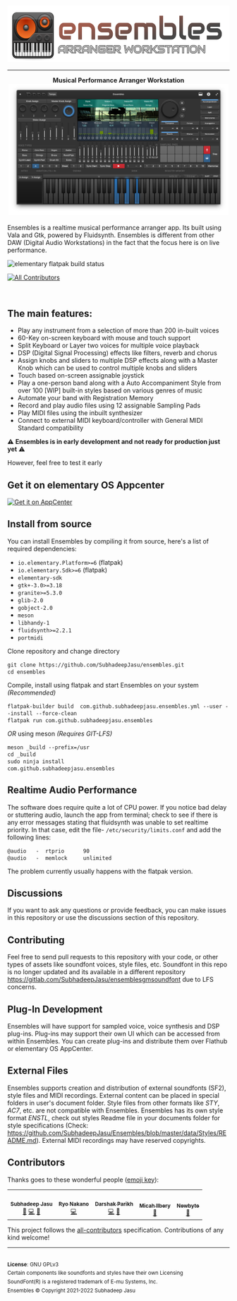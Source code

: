 <div align="center">
  <div align="center">
    <img src="data/Images/Logo.svg" height="128">
  </div>
  <hr>
  <div align="center">
    <b>Musical Performance Arranger Workstation</b>
    <br>
    <img src="screenshots/Screenshot.png" width="500">
  </div>
  <br>
</div>
Ensembles is a realtime musical performance arranger app. Its built using Vala and Gtk, powered by Fluidsynth. Ensembles is different from other DAW (Digital Audio Workstations) in the fact that the focus here is on live performance.

![elementary flatpak build status](https://github.com/SubhadeepJasu/Ensembles/actions/workflows/ci.yml/badge.svg)
<!-- ALL-CONTRIBUTORS-BADGE:START - Do not remove or modify this section -->
[![All Contributors](https://img.shields.io/badge/all_contributors-5-orange.svg?style=flat-square)](#contributors-)
<!-- ALL-CONTRIBUTORS-BADGE:END -->

<br>

## The main features:

* Play any instrument from a selection of more than 200 in-built voices
* 60-Key on-screen keyboard with mouse and touch support
* Split Keyboard or Layer two voices for multiple voice playback
* DSP (Digital Signal Processing) effects like filters, reverb and chorus
* Assign knobs and sliders to multiple DSP effects along with a Master Knob which can be used to control multiple knobs and sliders
* Touch based on-screen assignable joystick
* Play a one-person band along with a Auto Accompaniment Style from over 100 [WIP] built-in styles based on various genres of music
* Automate your band with Registration Memory
* Record and play audio files using 12 assignable Sampling Pads
* Play MIDI files using the inbuilt synthesizer
* Connect to external MIDI keyboard/controller with General MIDI Standard compatibility

⚠️ **Ensembles is in early development and not ready for production just yet** ⚠️

However, feel free to test it early
## Get it on elementary OS Appcenter
[![Get it on AppCenter](https://appcenter.elementary.io/badge.svg)](https://appcenter.elementary.io/com.github.subhadeepjasu.ensembles/)

## Install from source
You can install Ensembles by compiling it from source, here's a list of required dependencies:
 - `io.elementary.Platform>=6` (flatpak)
 - `io.elementary.Sdk>=6` (flatpak)
 - `elementary-sdk`
 - `gtk+-3.0>=3.18`
 - `granite>=5.3.0`
 - `glib-2.0`
 - `gobject-2.0`
 - `meson`
 - `libhandy-1`
 - `fluidsynth>=2.2.1`
 - `portmidi`

Clone repository and change directory
```
git clone https://github.com/SubhadeepJasu/ensembles.git
cd ensembles
```
Compile, install using flatpak and start Ensembles on your system *(Recommended)*
```
flatpak-builder build  com.github.subhadeepjasu.ensembles.yml --user --install --force-clean
flatpak run com.github.subhadeepjasu.ensembles

```
_OR_ using meson *(Requires GIT-LFS)*
```
meson _build --prefix=/usr
cd _build
sudo ninja install
com.github.subhadeepjasu.ensembles
```

## Realtime Audio Performance
The software does require quite a lot of CPU power. If you notice bad delay or stuttering audio, launch the app from terminal; check to see if there is any error messages stating that fluidsynth was unable to set realtime priority. In that case, edit the file- `/etc/security/limits.conf` and add the following lines:
```
@audio   -  rtprio      90
@audio   -  memlock     unlimited
```

The problem currently usually happens with the flatpak version.

## Discussions
If you want to ask any questions or provide feedback, you can make issues in this repository or use the discussions section of this repository.

## Contributing
Feel free to send pull requests to this repository with your code, or other types of assets like soundfont voices, style files, etc. Soundfont in this repo is no longer updated and its available in a different repository https://gitlab.com/SubhadeepJasu/ensemblesgmsoundfont due to LFS concerns.

## Plug-In Development
Ensembles will have support for sampled voice, voice synthesis and DSP plug-ins. Plug-ins may support their own UI which can be accessed from within Ensembles. You can create plug-ins and distribute them over Flathub or elementary OS AppCenter.

## External Files
Ensembles supports creation and distribution of external soundfonts (SF2), style files and MIDI recordings. External content can be placed in special folders in user's document folder. Style files from other formats like *STY*,  *AC7*, etc. are not compatible with Ensembles. Ensembles has its own style format *ENSTL*, check out styles Readme file in your documents folder for style specifications (Check: https://github.com/SubhadeepJasu/Ensembles/blob/master/data/Styles/README.md). External MIDI recordings may have reserved copyrights.


## Contributors
Thanks goes to these wonderful people ([emoji key](https://allcontributors.org/docs/en/emoji-key)):

<!-- ALL-CONTRIBUTORS-LIST:START - Do not remove or modify this section -->
<!-- prettier-ignore-start -->
<!-- markdownlint-disable -->
<table>
  <tr>
    <td align="center"><a href="http://subhadeepjasu.github.io"><img src="https://avatars.githubusercontent.com/u/20795161?v=4?s=100" width="100px;" alt=""/><br /><sub><b>Subhadeep Jasu</b></sub></a><br /><a href="#design-SubhadeepJasu" title="Design">🎨</a> <a href="https://github.com/SubhadeepJasu/Ensembles/commits?author=SubhadeepJasu" title="Code">💻</a> <a href="https://github.com/SubhadeepJasu/Ensembles/commits?author=SubhadeepJasu" title="Documentation">📖</a></td>
    <td align="center"><a href="https://ryonakano.github.io"><img src="https://avatars.githubusercontent.com/u/26003928?v=4?s=100" width="100px;" alt=""/><br /><sub><b>Ryo Nakano</b></sub></a><br /><a href="https://github.com/SubhadeepJasu/Ensembles/commits?author=ryonakano" title="Code">💻</a></td>
    <td align="center"><a href="https://proseandconst.xyz/"><img src="https://avatars.githubusercontent.com/u/8205055?v=4?s=100" width="100px;" alt=""/><br /><sub><b>Darshak Parikh</b></sub></a><br /><a href="https://github.com/SubhadeepJasu/Ensembles/commits?author=dar5hak" title="Code">💻</a> <a href="https://github.com/SubhadeepJasu/Ensembles/commits?author=dar5hak" title="Documentation">📖</a></td>
    <td align="center"><a href="https://micahilbery.com/"><img src="https://avatars.githubusercontent.com/u/10608836?v=4?s=100" width="100px;" alt=""/><br /><sub><b>Micah Ilbery</b></sub></a><br /><a href="#design-micahilbery" title="Design">🎨</a></td>
    <td align="center"><a href="https://github.com/Newbytee"><img src="https://avatars.githubusercontent.com/u/4428753?v=4?s=100" width="100px;" alt=""/><br /><sub><b>Newbyte</b></sub></a><br /><a href="https://github.com/SubhadeepJasu/Ensembles/commits?author=Newbytee" title="Documentation">📖</a></td>
  </tr>
</table>

<!-- markdownlint-restore -->
<!-- prettier-ignore-end -->

<!-- ALL-CONTRIBUTORS-LIST:END -->

This project follows the [all-contributors](https://github.com/all-contributors/all-contributors) specification. Contributions of any kind welcome!
<br>
<hr>
<br>
<sup><b>License</b>: GNU GPLv3</sup>
<br>
<sup>Certain components like soundfonts and styles have their own Licensing</sup>
<br>
<sup>SoundFont(R) is a registered trademark of E-mu Systems, Inc.</sup>
<br>
<sup>Ensembles © Copyright 2021-2022 Subhadeep Jasu</sup>
